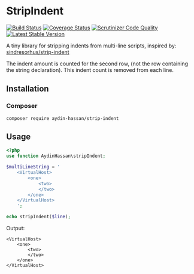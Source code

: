 StripIndent
===========
[![Build Status](https://travis-ci.org/AydinHassan/stripIndent.svg?branch=master)](https://travis-ci.org/AydinHassan/stripIndent)
[![Coverage Status](https://img.shields.io/coveralls/AydinHassan/stripIndent.svg)](https://coveralls.io/r/AydinHassan/stripIndent)
[![Scrutinizer Code Quality](https://scrutinizer-ci.com/g/AydinHassan/stripIndent/badges/quality-score.png?b=master)](https://scrutinizer-ci.com/g/AydinHassan/stripIndent/?branch=master)
[![Latest Stable Version](https://poser.pugx.org/aydin-hassan/strip-indent/v/stable.svg)](https://packagist.org/packages/aydin-hassan/strip-indent)

A tiny library for stripping indents from multi-line scripts, inspired by: [sindresorhus/strip-indent](https://github.com/sindresorhus/strip-indent)

The indent amount is counted for the second row, (not the row containing the string declaration). This indent count is
removed from each line.

Installation
------------

### Composer

```shell
composer require aydin-hassan/strip-indent
```

Usage
-----

```php
<?php
use function AydinHassan\stripIndent;

$multiLineString = '
    <VirtualHost>
        <one>
            <two>
            </two>
        </one>
    </VirtualHost>
    ';

echo stripIndent($line);
```

Output:
```
<VirtualHost>
    <one>
        <two>
        </two>
    </one>
</VirtualHost>
```